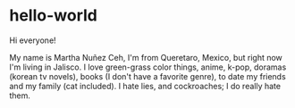 # hello-world
Hi everyone!

My name is Martha Nuñez Ceh, I'm from Queretaro, Mexico, but right now I'm living in Jalisco. I love green-grass color things, anime, k-pop, doramas (korean tv novels), books (I don't have a favorite genre), to date my friends and my family (cat included).
I hate lies, and cockroaches; I do really hate them.
